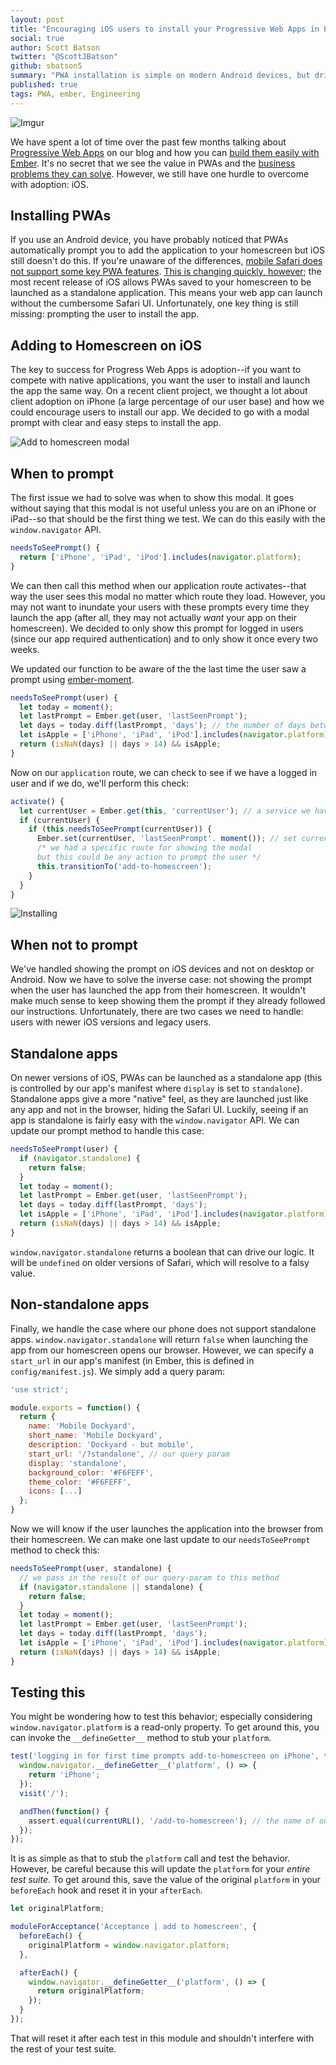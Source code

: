 ```yaml
---
layout: post
title: "Encouraging iOS users to install your Progressive Web Apps in Ember"
social: true
author: Scott Batson
twitter: "@ScottJBatson"
github: sbatson5
summary: "PWA installation is simple on modern Android devices, but driving installation and the native experience is a larger hurdle on iOS."
published: true
tags: PWA, ember, Engineering
---
```


![Imgur](https://i.imgur.com/XQEysi6.jpg)

We have spent a lot of time over the past few months talking about [Progressive Web Apps](https://dockyard.com/blog/categories/pwa) on our blog and how you can [build them easily with Ember](https://dockyard.com/blog/2017/07/20/how-to-build-a-pwa-with-ember). It's no secret that we see the value in PWAs and the [business problems they can solve](https://dockyard.com/blog/2017/05/03/five-business-problems-pwas-solve). However, we still have one hurdle to overcome with adoption: iOS.

## Installing PWAs
If you use an Android device, you have probably noticed that PWAs automatically prompt you to add the application to your homescreen but iOS still doesn't do this. If you're unaware of the differences, [mobile Safari does not support some key PWA features](https://dockyard.com/blog/2017/07/13/safari-ios-and-progressive-web-apps). [This is changing quickly, however](https://webkit.org/status/#specification-service-workers); the most recent release of iOS allows PWAs saved to your homescreen to be launched as a standalone application. This means your web app can launch without the cumbersome Safari UI. Unfortunately, one key thing is still missing: prompting the user to install the app.

## Adding to Homescreen on iOS
The key to success for Progress Web Apps is adoption--if you want to compete with native applications, you want the user to install and launch the app the same way. On a recent client project, we thought a lot about client adoption on iPhone (a large percentage of our user base) and how we could encourage users to install our app. We decided to go with a modal prompt with clear and easy steps to install the app.

![Add to homescreen modal](https://i.imgur.com/gOZBWBH.png)

## When to prompt
The first issue we had to solve was when to show this modal. It goes without saying that this modal is not useful unless you are on an iPhone or iPad--so that should be the first thing we test. We can do this easily with the `window.navigator` API.

```javascript
needsToSeePrompt() {
  return ['iPhone', 'iPad', 'iPod'].includes(navigator.platform);
}
```

We can then call this method when our application route activates--that way the user sees this modal no matter which route they load. However, you may not want to inundate your users with these prompts every time they launch the app (after all, they may not actually _want_ your app on their homescreen). We decided to only show this prompt for logged in users (since our app required authentication) and to only show it once every two weeks.

We updated our function to be aware of the the last time the user saw a prompt using [ember-moment](https://github.com/stefanpenner/ember-moment).

```javascript
needsToSeePrompt(user) {
  let today = moment();
  let lastPrompt = Ember.get(user, 'lastSeenPrompt');
  let days = today.diff(lastPrompt, 'days'); // the number of days between now and the last prompt
  let isApple = ['iPhone', 'iPad', 'iPod'].includes(navigator.platform);
  return (isNaN(days) || days > 14) && isApple;
}
```

Now on our `application` route, we can check to see if we have a logged in user and if we do, we'll perform this check:

```javascript
activate() {
  let currentUser = Ember.get(this, 'currentUser'); // a service we have to fetch user
  if (currentUser) {
    if (this.needsToSeePrompt(currentUser)) {
      Ember.set(currentUser, 'lastSeenPrompt'. moment()); // set current time for prompt
      /* we had a specific route for showing the modal
      but this could be any action to prompt the user */
      this.transitionTo('add-to-homescreen');
    }
  }
}
```

![Installing](https://i.imgur.com/7Zz2hEr.png)

## When not to prompt
We've handled showing the prompt on iOS devices and not on desktop or Android. Now we have to solve the inverse case: not showing the prompt when the user has launched the app from their homescreen. It wouldn't make much sense to keep showing them the prompt if they already followed our instructions. Unfortunately, there are two cases we need to handle: users with newer iOS versions and legacy users.

## Standalone apps
On newer versions of iOS, PWAs can be launched as a standalone app (this is controlled by our app's manifest where `display` is set to `standalone`). Standalone apps give a more "native" feel, as they are launched just like any app and not in the browser, hiding the Safari UI. Luckily, seeing if an app is standalone is fairly easy with the `window.navigator` API. We can update our prompt method to handle this case:

```javascript
needsToSeePrompt(user) {
  if (navigator.standalone) {
    return false;
  }
  let today = moment();
  let lastPrompt = Ember.get(user, 'lastSeenPrompt');
  let days = today.diff(lastPrompt, 'days');
  let isApple = ['iPhone', 'iPad', 'iPod'].includes(navigator.platform);
  return (isNaN(days) || days > 14) && isApple;
}
```

`window.navigator.standalone` returns a boolean that can drive our logic. It will be `undefined` on older versions of Safari, which will resolve to a falsy value.

## Non-standalone apps
Finally, we handle the case where our phone does not support standalone apps. `window.navigator.standalone` will return `false` when launching the app from our homescreen opens our browser. However, we can specify a `start_url` in our app's manifest (in Ember, this is defined in `config/manifest.js`). We simply add a query param:

```javascript
'use strict';

module.exports = function() {
  return {
    name: 'Mobile Dockyard',
    short_name: 'Mobile Dockyard',
    description: 'Dockyard - but mobile',
    start_url: '/?standalone', // our query param
    display: 'standalone',
    background_color: '#F6FEFF',
    theme_color: '#F6FEFF',
    icons: [...]
  };
}
```

Now we will know if the user launches the application into the browser from their homescreen. We can make one last update to our `needsToSeePrompt` method to check this:

```javascript
needsToSeePrompt(user, standalone) {
  // we pass in the result of our query-param to this method
  if (navigator.standalone || standalone) {
    return false;
  }
  let today = moment();
  let lastPrompt = Ember.get(user, 'lastSeenPrompt');
  let days = today.diff(lastPrompt, 'days');
  let isApple = ['iPhone', 'iPad', 'iPod'].includes(navigator.platform);
  return (isNaN(days) || days > 14) && isApple;
}
```

## Testing this
You might be wondering how to test this behavior; especially considering `window.navigator.platform` is a read-only property. To get around this, you can invoke the `__defineGetter__` method to stub your `platform`.

```javascript
test('logging in for first time prompts add-to-homescreen on iPhone', function(assert) {
  window.navigator.__defineGetter__('platform', () => {
    return 'iPhone';
  });
  visit('/');

  andThen(function() {
    assert.equal(currentURL(), '/add-to-homescreen'); // the name of our modal route
  });
});
```

It is as simple as that to stub the `platform` call and test the behavior. However, be careful because this will update the `platform` for your _entire test suite_. To get around this, save the value of the original `platform` in your `beforeEach` hook and reset it in your `afterEach`.

```javascript
let originalPlatform;

moduleForAcceptance('Acceptance | add to homescreen', {
  beforeEach() {
    originalPlatform = window.navigator.platform;
  },

  afterEach() {
    window.navigator.__defineGetter__('platform', () => {
      return originalPlatform;
    });
  }
});
```

That will reset it after each test in this module and shouldn't interfere with the rest of your test suite.
